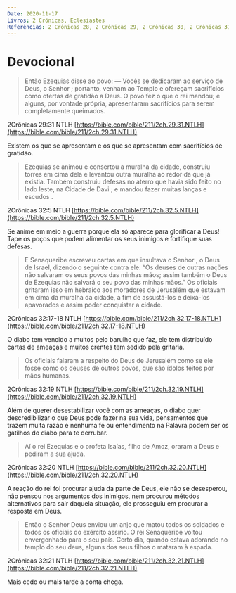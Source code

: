 ```yaml
---
Date: 2020-11-17
Livros: 2 Crônicas, Eclesiastes
Referências: 2 Crônicas 28, 2 Crônicas 29, 2 Crônicas 30, 2 Crônicas 31, 2 Crônicas 32, 2 Crônicas 33, 2 Crônicas 34, 2 Crônicas 35, 2 Crônicas 36, Eclesiastes 1
---
```


# Devocional

> Então Ezequias disse ao povo: — Vocês se dedicaram ao serviço de Deus, o Senhor ; portanto, venham ao Templo e ofereçam sacrifícios como ofertas de gratidão a Deus. O povo fez o que o rei mandou; e alguns, por vontade própria, apresentaram sacrifícios para serem completamente queimados.

2Crônicas 29:31 NTLH
[https://bible.com/bible/211/2ch.29.31.NTLH](https://bible.com/bible/211/2ch.29.31.NTLH)

Existem os que se apresentam e os que se apresentam com sacrifícios de gratidão.

> Ezequias se animou e consertou a muralha da cidade, construiu torres em cima dela e levantou outra muralha ao redor da que já existia. Também construiu defesas no aterro que havia sido feito no lado leste, na Cidade de Davi ; e mandou fazer muitas lanças e escudos .

2Crônicas 32:5 NTLH
[https://bible.com/bible/211/2ch.32.5.NTLH](https://bible.com/bible/211/2ch.32.5.NTLH)

Se anime em meio a guerra porque ela só aparece para glorificar a Deus! Tape os poços que podem alimentar os seus inimigos e fortifique suas defesas.

> E Senaqueribe escreveu cartas em que insultava o Senhor , o Deus de Israel, dizendo o seguinte contra ele: “Os deuses de outras nações não salvaram os seus povos das minhas mãos; assim também o Deus de Ezequias não salvará o seu povo das minhas mãos.” Os oficiais gritaram isso em hebraico aos moradores de Jerusalém que estavam em cima da muralha da cidade, a fim de assustá-los e deixá-los apavorados e assim poder conquistar a cidade.

2Crônicas 32:17‭-‬18 NTLH
[https://bible.com/bible/211/2ch.32.17-18.NTLH](https://bible.com/bible/211/2ch.32.17-18.NTLH)

O diabo tem vencido a muitos pelo barulho que faz, ele tem distribuído cartas de ameaças e muitos crentes tem sedido pela gritaria.

> Os oficiais falaram a respeito do Deus de Jerusalém como se ele fosse como os deuses de outros povos, que são ídolos feitos por mãos humanas.

2Crônicas 32:19 NTLH
[https://bible.com/bible/211/2ch.32.19.NTLH](https://bible.com/bible/211/2ch.32.19.NTLH)

Além de querer desestabilizar você com as ameaças, o diabo quer descredibilizar o que Deus pode fazer na sua vida, pensamentos que trazem muita razão e nenhuma fé ou entendimento na Palavra podem ser os gatilhos do diabo para te derrubar.

> Aí o rei Ezequias e o profeta Isaías, filho de Amoz, oraram a Deus e pediram a sua ajuda.

2Crônicas 32:20 NTLH
[https://bible.com/bible/211/2ch.32.20.NTLH](https://bible.com/bible/211/2ch.32.20.NTLH)

A reação do rei foi procurar ajuda da parte de Deus, ele não se desesperou, não pensou nos argumentos dos inimigos, nem procurou métodos alternativos para sair daquela situação, ele prosseguiu em procurar a resposta em Deus.

> Então o Senhor Deus enviou um anjo que matou todos os soldados e todos os oficiais do exército assírio. O rei Senaqueribe voltou envergonhado para o seu país. Certo dia, quando estava adorando no templo do seu deus, alguns dos seus filhos o mataram à espada.

2Crônicas 32:21 NTLH
[https://bible.com/bible/211/2ch.32.21.NTLH](https://bible.com/bible/211/2ch.32.21.NTLH)

Mais cedo ou mais tarde a conta chega.